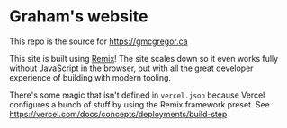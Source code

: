 # Graham's website

This repo is the source for https://gmcgregor.ca

This site is built using [Remix][]! The site scales down so it even works fully
without JavaScript in the browser, but with all the great developer experience
of building with modern tooling.

[remix]: https://remix.run/

There's some magic that isn't defined in `vercel.json` because Vercel configures
a bunch of stuff by using the Remix framework preset. See
https://vercel.com/docs/concepts/deployments/build-step
